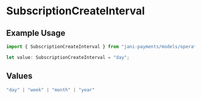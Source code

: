 # SubscriptionCreateInterval

## Example Usage

```typescript
import { SubscriptionCreateInterval } from "jani-payments/models/operations";

let value: SubscriptionCreateInterval = "day";
```

## Values

```typescript
"day" | "week" | "month" | "year"
```